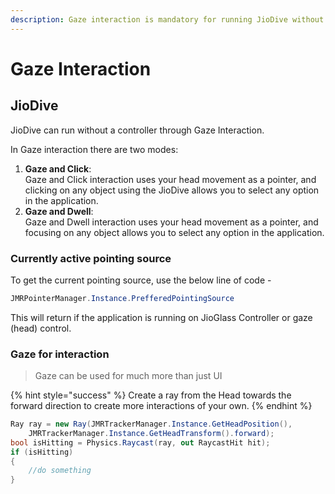 ```yaml
---
description: Gaze interaction is mandatory for running JioDive without controller.
---
```


# Gaze Interaction

## JioDive

JioDive can run without a controller through Gaze Interaction.

In Gaze interaction there are two modes:

1. **Gaze and Click**:\
   Gaze and Click interaction uses your head movement as a pointer, and clicking on any object using the JioDive allows you to select any option in the application.
2. **Gaze and Dwell**:\
   Gaze and Dwell interaction uses your head movement as a pointer, and focusing on any object allows you to select any option in the application.

### Currently active pointing source

To get the current pointing source, use the below line of code -

```csharp
JMRPointerManager.Instance.PrefferedPointingSource
```

This will return if the application is running on JioGlass Controller or gaze (head) control.

### Gaze for interaction

> Gaze can be used for much more than just UI

{% hint style="success" %}
Create a ray from the Head towards the forward direction to create more interactions of your own.
{% endhint %}

```csharp
Ray ray = new Ray(JMRTrackerManager.Instance.GetHeadPosition(),
    JMRTrackerManager.Instance.GetHeadTransform().forward);
bool isHitting = Physics.Raycast(ray, out RaycastHit hit);
if (isHitting)
{
    //do something
}
```
